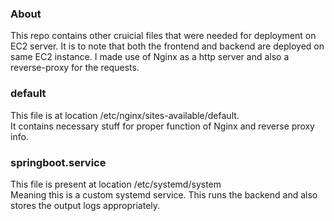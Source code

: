 ### About
This repo contains other cruicial files that were needed for deployment on EC2 server. It is to note that 
both the frontend and backend are deployed on same EC2 instance. I made use of Nginx as a http server
and also a reverse-proxy for the requests. 

### default
This file is at location /etc/nginx/sites-available/default.
<br>
It contains necessary stuff for proper function of Nginx and reverse proxy info.

### springboot.service
This file is present at location /etc/systemd/system
<br>
Meaning this is a custom systemd service. This runs the backend and also stores the output logs appropriately.
